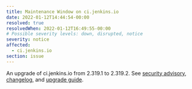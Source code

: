 ```yaml
---
title: Maintenance Window on ci.jenkins.io
date: 2022-01-12T14:44:54-00:00
resolved: true
resolvedWhen: 2022-01-12T16:49:55-00:00
# Possible severity levels: down, disrupted, notice
severity: notice
affected:
  - ci.jenkins.io
section: issue
---
```


An upgrade of ci.jenkins.io from 2.319.1 to 2.319.2.
See [security advisory](https://www.jenkins.io/security/advisory/2022-01-12/), [changelog](https://www.jenkins.io/changelog-stable/#v2.319.2), and [upgrade guide](https://www.jenkins.io/doc/upgrade-guide/2.319/#upgrading-to-jenkins-lts-2-319-2).
